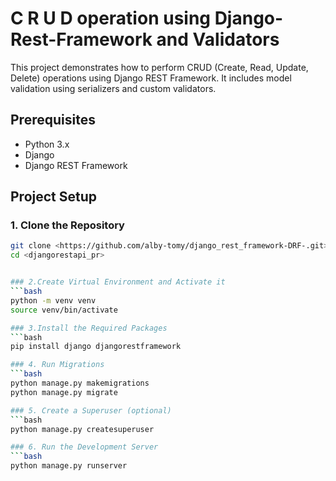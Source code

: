 # C R U D operation using Django-Rest-Framework and Validators
This project demonstrates how to perform CRUD (Create, Read, Update, Delete) operations using Django REST Framework. It includes model validation using serializers and custom validators.

## Prerequisites
- Python 3.x
- Django
- Django REST Framework

## Project Setup

### 1. Clone the Repository
```bash
git clone <https://github.com/alby-tomy/django_rest_framework-DRF-.git>
cd <djangorestapi_pr>


### 2.Create Virtual Environment and Activate it
```bash
python -m venv venv
source venv/bin/activate

### 3.Install the Required Packages
```bash
pip install django djangorestframework

### 4. Run Migrations
```bash
python manage.py makemigrations
python manage.py migrate

### 5. Create a Superuser (optional)
```bash
python manage.py createsuperuser

### 6. Run the Development Server
```bash
python manage.py runserver


